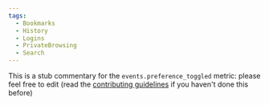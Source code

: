 ```yaml
---
tags:
  - Bookmarks
  - History
  - Logins
  - PrivateBrowsing
  - Search
---
```


This is a stub commentary for the `events.preference_toggled` metric: please feel free to edit (read the
[contributing guidelines](https://github.com/mozilla/glean-annotations/blob/main/CONTRIBUTING.md)
if you haven't done this before)
